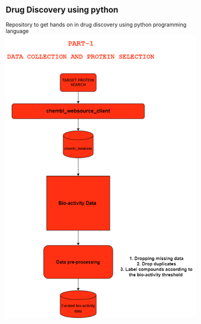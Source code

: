 ## Drug Discovery using python
Repository to get hands on in drug discovery using python programming language
![alt text](https://github.com/satyamroy001/Proteins_Drug/blob/main/Untitled%20Diagram.drawio%20(8).png)
